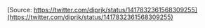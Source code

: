 [Source: https://twitter.com/diprjk/status/1417832361568309255](https://twitter.com/diprjk/status/1417832361568309255)